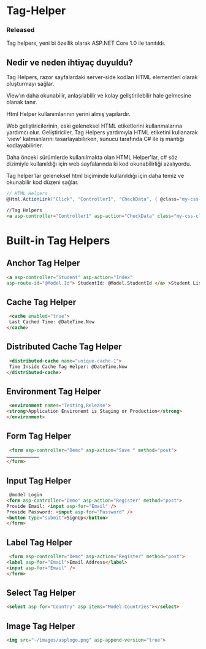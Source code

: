 # Tag-Helper

### Released

Tag helpers, yeni bi özellik olarak ASP.NET Core 1.0 ile tanıtıldı.

## Nedir ve neden ihtiyaç duyuldu?

Tag Helpers, razor sayfalardaki server-side kodları HTML elementleri olarak oluşturmayı sağlar.

View’ın daha okunabilir, anlaşılabilir ve kolay geliştirilebilir hale gelmesine olanak tanır.

Html Helper kullanımlarının yerini almış yapılardır.

Web geliştiricilerinin, eski geleneksel HTML etiketlerini kullanmalarına yardımcı olur. Geliştiriciler, Tag Helpers yardımıyla HTML etiketini kullanarak 'view' katmanlarını tasarlayabilirken, sunucu tarafında C# ile iş mantığı kodlayabilirler.

Daha önceki sürümlerde kullanılmakta olan HTML Helper'lar, c# söz dizimiyle kullanıldığı için web sayfalarında ki kod okunabilirliği
azalıyordu. 

Tag helper'lar geleneksel html biçiminde kullanıldığı için daha temiz ve okunabilir kod düzeni sağlar.

```csharp
// HTML Helpers
@Html.ActionLink("Click", "Controller1", "CheckData", { @class="my-css-classname", data_my_attr="my-attribute"}) 
```
```html
//Tag Helpers
<a asp-controller="Controller1" asp-action="CheckData" class="my-css-classname" my-attr="my-attribute">Click</a>
```

# Built-in Tag Helpers

## Anchor Tag Helper
```html
<a asp-controller="Student" asp-action="Index" 
asp-route-id="@Model.Id"> StudentId: @Model.StudentId </a> >Student List</a>
```

## Cache Tag Helper
```html
 <cache enabled="true">
 Last Cached Time: @DateTime.Now
</cache>
```
## Distributed Cache Tag Helper
```html
 <distributed-cache name="unique-cache-1">
 Time Inside Cache Tag Helper: @DateTime.Now
</distributed-cache>
```
## Environment Tag Helper

```html
 <environment names="Testing,Release">
<strong>Application Environemt is Staging or Production</strong>
</environment>
```
## Form Tag Helper
```html
 <form asp-controller="Demo" asp-action="Save " method="post">
………………………………
</form>
```
## Input Tag Helper
```html
 @model Login
<form asp-controller="Demo" asp-action="Register" method="post">
Provide Email: <input asp-for="Email" /> 
Provide Password: <input asp-for="Password" />
<button type="submit">SignUp</button>
</form>
```
## Label Tag Helper
```html
 <form asp-controller="Demo" asp-action="Register" method="post">
<label asp-for="Email">Email Address</label>
<input asp-for="Email" /> 
</form>
```
## Select Tag Helper
```html
<select asp-for="Country" asp-items="Model.Countries"></select>
```
## Image Tag Helper
```html
<img src="~/images/asplogo.png" asp-append-version="true">
```






